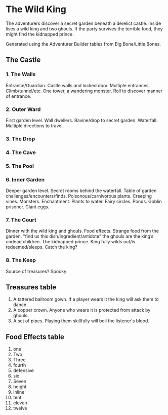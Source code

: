 # The Wild King

The adventurers discover a secret garden beneath a derelict castle. Inside lives a wild king and two ghouls. If the party survives the terrible food, they might find the kidnapped prince.

Generated using the Adventurer Builder tables from Big Bone/Little Bones.

## The Castle

### 1. The Walls
Entrance/Guardian. Castle walls and locked door. Multiple entrances. Climb/tunnel/etc. One tower, a wandering monster. Roll to discover manner of entrance.

### 2. Outer Ward
First garden level.
Wall dwellers.
Ravine/drop to secret garden.
Waterfall.
Multiple directions to travel.

### 3. The Drop

### 4. The Cave

### 5. The Pool

### 6. Inner Garden
Deeper garden level.
Secret rooms behind the waterfall.
Table of garden challenges/encounters/finds.
Poisonous/carnivorous plants. Creeping vines. Monsters. Enchantment.
Plants to water.
Fairy circles. Ponds. Goblin prisoner. Giant eggs.

### 7. The Court
Dinner with the wild king and ghouls.
Food effects.
Strange food from the garden.
"find us this dish/ingredient/antidote"
the ghouls are the king’s undead children.
The kidnapped prince.
King fully wilds out/is redeemed/sleeps.
Catch the king?

### 8. The Keep
Source of treasures?
Spooky

## Treasures table
1. A tattered ballroom gown. If a player wears it the king will ask them to dance.
2. A copper crown. Anyone who wears it is protected from attack by ghouls.
3. A set of pipes. Playing them skillfully will boil the listener's blood.

## Food Effects table
1. one
2. Two
3. Three
4. fourth
5. defensive
6. six
7. Seven
8. height
9. inline
10. tent
11. eleven
12. twelve
